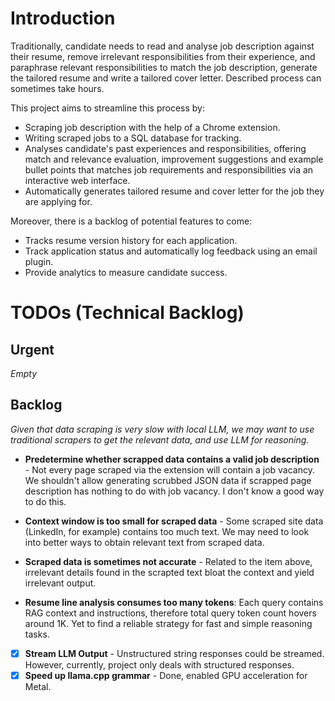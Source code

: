 # Introduction

 Traditionally, candidate needs to read and analyse job description against their resume, remove irrelevant responsibilities from their experience, and paraphrase relevant responsibilities to match the job description, generate the tailored resume and write a tailored cover letter. Described process can sometimes take hours.

 This project aims to streamline this process by:

 - Scraping job description with the help of a Chrome extension.
 - Writing scraped jobs to a SQL database for tracking.
 - Analyses candidate's past experiences and responsibilities, offering match and relevance evaluation, improvement suggestions and example bullet points that matches job requirements and responsibilities via an interactive web interface.
 - Automatically generates tailored resume and cover letter for the job they are applying for.

 Moreover, there is a backlog of potential features to come:
 - Tracks resume version history for each application.
 - Track application status and automatically log feedback using an email plugin.
 - Provide analytics to measure candidate success.

# TODOs (Technical Backlog)

## Urgent

_Empty_

## Backlog

_Given that data scraping is very slow with local LLM, we may want to use traditional scrapers to get the relevant data, and use LLM for reasoning._
- **Predetermine whether scrapped data contains a valid job description** - Not every page scraped via the extension will contain a job vacancy. We shouldn't allow generating scrubbed JSON data if scrapped page description has nothing to do with job vacancy. I don't know a good way to do this.
- **Context window is too small for scraped data** - Some scraped site data (LinkedIn, for example) contains too much text. We may need to look into better ways to obtain relevant text from scraped data.
- **Scraped data is sometimes not accurate** - Related to the item above, irrelevant details found in the scrapted text bloat the context and yield irrelevant output.</br >

- **Resume line analysis consumes too many tokens**: Each query contains RAG context and instructions, therefore total query token count hovers around 1K. Yet to find a reliable strategy for fast and simple reasoning tasks.
- [x] **Stream LLM Output** - Unstructured string responses could be streamed. However, currently, project only deals with structured responses.
- [x] **Speed up llama.cpp grammar** - Done, enabled GPU acceleration for Metal.
